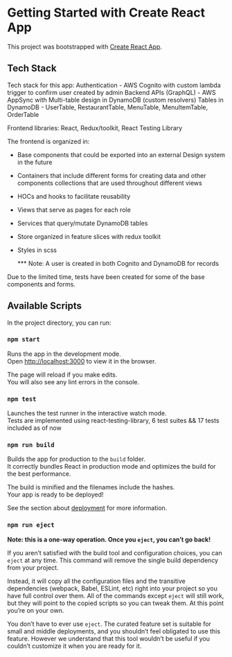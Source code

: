 # Getting Started with Create React App

This project was bootstrapped with [Create React App](https://github.com/facebook/create-react-app).

## Tech Stack

Tech stack for this app:
Authentication - AWS Cognito with custom lambda trigger to confirm user created by admin
Backend APIs (GraphQL) - AWS AppSync with Multi-table design in DynamoDB (custom resolvers)
Tables in DynamoDB - UserTable, RestaurantTable, MenuTable, MenuItemTable, OrderTable

Frontend libraries: React, Redux/toolkit, React Testing Library

The frontend is organized in:

- Base components that could be exported into an external Design system in the future
- Containers that include different forms for creating data and other components collections that are used throughout different views
- HOCs and hooks to facilitate reusability
- Views that serve as pages for each role
- Services that query/mutate DynamoDB tables
- Store organized in feature slices with redux toolkit
- Styles in scss

  \*\*\* Note: A user is created in both Cognito and DynamoDB for records

Due to the limited time, tests have been created for some of the base components and forms.

## Available Scripts

In the project directory, you can run:

### `npm start`

Runs the app in the development mode.\
Open [http://localhost:3000](http://localhost:3000) to view it in the browser.

The page will reload if you make edits.\
You will also see any lint errors in the console.

### `npm test`

Launches the test runner in the interactive watch mode.\
Tests are implemented using react-testing-library, 6 test suites && 17 tests included as of now

### `npm run build`

Builds the app for production to the `build` folder.\
It correctly bundles React in production mode and optimizes the build for the best performance.

The build is minified and the filenames include the hashes.\
Your app is ready to be deployed!

See the section about [deployment](https://facebook.github.io/create-react-app/docs/deployment) for more information.

### `npm run eject`

**Note: this is a one-way operation. Once you `eject`, you can’t go back!**

If you aren’t satisfied with the build tool and configuration choices, you can `eject` at any time. This command will remove the single build dependency from your project.

Instead, it will copy all the configuration files and the transitive dependencies (webpack, Babel, ESLint, etc) right into your project so you have full control over them. All of the commands except `eject` will still work, but they will point to the copied scripts so you can tweak them. At this point you’re on your own.

You don’t have to ever use `eject`. The curated feature set is suitable for small and middle deployments, and you shouldn’t feel obligated to use this feature. However we understand that this tool wouldn’t be useful if you couldn’t customize it when you are ready for it.
